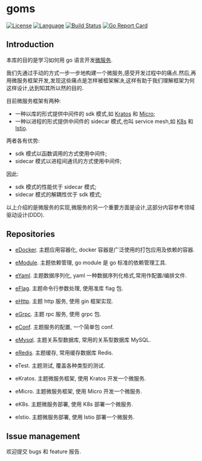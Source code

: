 # goms  

[![License](http://img.shields.io/badge/license-mit-blue.svg?style=flat-square)](https://raw.githubusercontent.com/labstack/echo/release-v1.0.0/LICENSE) [![Language](https://img.shields.io/badge/language-go-blue.svg)](https://golang.org/) [![Build Status](http://img.shields.io/travis/fuwensun/goms.svg?style=flat-square)](https://travis-ci.org/fuwensun/goms) [![Go Report Card](https://goreportcard.com/badge/github.com/fuwensun/goms)](https://goreportcard.com/report/github.com/fuwensun/goms)

## Introduction

本库的目的是学习如何用 go 语言开发[微服务][01].

我们先通过手动的方式一步一步地构建一个微服务,感受开发过程中的痛点.然后,再用微服务框架开发,发现这些痛点是怎样被框架解决,这样有助于我们理解框架为何这样设计,达到知其所以然的目的.

目前微服务框架有两种:
- 一种以库的形式提供中间件的 sdk 模式,如 [Kratos][15] 和 [Micro][16];
- 一种以进程的形式提供中间件的 sidecar 模式,也叫 service mesh,如 [K8s][17] 和 [Istio][18].

两者各有优势:
- sdk 模式以函数调用的方式使用中间件;
- sidecar 模式以进程间通讯的方式使用中间件;

因此:
- sdk 模式的性能优于 sidecar 模式;
- sidecar 模式的解耦性优于 sdk 模式;

以上介绍的是微服务的实现,微服务的另一个重要方面是设计,这部分内容参考领域驱动设计(DDD).

## Repositories

- [eDocker][22].  主题应用容器化, docker 容器是广泛使用的打包应用及依赖的容器.

- [eModule][21].  主题依赖管理, go module 是 go 标准的依赖管理工具.

- [eYaml][23].  主题数据序列化, yaml 一种数据序列化格式,常用作配置/编排文件.

- [eFlag][24].  主题命令行参数处理, 使用准库 flag 包.

- [eHttp][25].  主题 http 服务, 使用 gin 框架实现.

- [eGrpc][26].  主题 rpc 服务, 使用 grpc 包.

- [eConf][27].  主题服务的配置, 一个简单包 conf.

- [eMysql][28].  主题关系型数据库, 常用的关系型数据库 MySQL.

- [eRedis][29].  主题缓存, 常用缓存数据库 Redis. 

- eTest.  主题测试, 覆盖各种类型的测试. 

- eKratos.  主题微服务框架, 使用 Kratos 开发一个微服务.

- eMicro.  主题微服务框架, 使用 Micro 开发一个微服务.

- eK8s.  主题微服务部署, 使用 K8s 部署一个微服务.

- eIstio.  主题微服务部署, 使用 Istio 部署一个微服务.

## Issue management

欢迎提交 bugs 和 feature 报告.

[01]:https://baike.tw.wjbk.site/wiki/%E5%BE%AE%E6%9C%8D%E5%8B%99


[15]:https://github.com/bilibili/kratos
[16]:https://github.com/micro/micro
[17]:https://github.com/kubernetes/kubernetes
[18]:https://github.com/istio/istio

[21]:https://github.com/fuwensun/goms/tree/release-v1.0.0/eModule
[22]:https://github.com/fuwensun/goms/tree/release-v1.0.0/eDocker
[23]:https://github.com/fuwensun/goms/tree/release-v1.0.0/eYaml
[24]:https://github.com/fuwensun/goms/tree/release-v1.0.0/eFlag
[25]:https://github.com/fuwensun/goms/tree/release-v1.0.0/eHttp
[26]:https://github.com/fuwensun/goms/tree/release-v1.0.0/eGrpc
[27]:https://github.com/fuwensun/goms/tree/release-v1.0.0/eConf
[28]:https://github.com/fuwensun/goms/tree/release-v1.0.0/eMysql
[29]:https://github.com/fuwensun/goms/tree/release-v1.0.0/eRedis
[30]:https://github.com/fuwensun/goms/tree/release-v1.0.0/eTest
[31]:https://github.com/fuwensun/goms/tree/release-v1.0.0
[32]:https://github.com/fuwensun/goms/tree/release-v1.0.0
[33]:https://github.com/fuwensun/goms/tree/release-v1.0.0
[34]:https://github.com/fuwensun/goms/tree/release-v1.0.0

